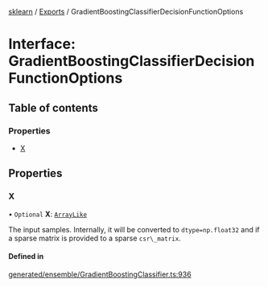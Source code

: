 [sklearn](../readme.md) / [Exports](../modules.md) / GradientBoostingClassifierDecisionFunctionOptions

# Interface: GradientBoostingClassifierDecisionFunctionOptions

## Table of contents

### Properties

- [X](GradientBoostingClassifierDecisionFunctionOptions.md#x)

## Properties

### X

• `Optional` **X**: [`ArrayLike`](../modules.md#arraylike)

The input samples. Internally, it will be converted to `dtype=np.float32` and if a sparse matrix is provided to a sparse `csr\_matrix`.

#### Defined in

[generated/ensemble/GradientBoostingClassifier.ts:936](https://github.com/transitive-bullshit/scikit-learn-ts/blob/367336a/packages/sklearn/src/generated/ensemble/GradientBoostingClassifier.ts#L936)

